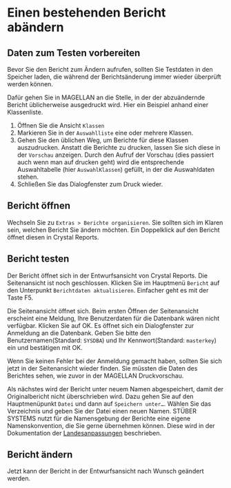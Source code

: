 # Einen bestehenden Bericht abändern

## Daten zum Testen vorbereiten

Bevor Sie den Bericht zum Ändern aufrufen, sollten Sie Testdaten in den Speicher laden, die während der Berichtsänderung immer wieder überprüft werden können.

Dafür gehen Sie in MAGELLAN an die Stelle, in der der abzuändernde Bericht üblicherweise ausgedruckt wird. Hier ein Beispiel anhand einer Klassenliste.

1. Öffnen Sie die Ansicht `Klassen` 
2. Markieren Sie in der `Auswahlliste` eine oder mehrere Klassen. 
3. Gehen Sie den üblichen Weg, um Berichte für diese Klassen auszudrucken. Anstatt die Berichte zu drucken, lassen Sie sich diese in der `Vorschau` anzeigen. 
   Durch den Aufruf der Vorschau (dies passiert auch wenn man auf drucken geht) wird die entsprechende Auswahltabelle (hier `AuswahlKlassen`) gefüllt, in der die Auswahldaten stehen.
4. Schließen Sie das Dialogfenster zum Druck wieder.

## Bericht öffnen

Wechseln Sie zu `Extras > Berichte organisieren`. Sie sollten sich im Klaren sein, welchen Bericht Sie ändern möchten. Ein Doppelklick auf den Bericht öffnet diesen in Crystal Reports.

## Bericht testen

Der Bericht öffnet sich in der Entwurfsansicht von Crystal Reports. Die Seitenansicht ist noch geschlossen. Klicken Sie im Hauptmenü `Bericht` auf den Unterpunkt `Berichtdaten aktualisieren`. Einfacher geht es mit der Taste F5.

Die Seitenansicht öffnet sich. Beim ersten Öffnen der Seitenansicht erscheint eine Meldung, Ihre Benutzerdaten für die Datenbank wären nicht verfügbar. Klicken Sie auf OK. Es öffnet sich ein Dialogfenster zur Anmeldung an die Datenbank. Geben Sie bitte den Benutzernamen(Standard: `SYSDBA`) und Ihr Kennwort(Standard: `masterkey`) ein und bestätigen mit OK.

Wenn Sie keinen Fehler bei der Anmeldung gemacht haben, sollten Sie sich jetzt in der Seitenansicht wieder finden. Sie müssten die Daten des Berichtes sehen, wie zuvor in der MAGELLAN Druckvorschau.

Als nächstes wird der Bericht unter neuem Namen abgespeichert, damit der Originalbericht nicht überschrieben wird. Dazu gehen Sie auf den Hauptmenüpunkt `Datei` und dann auf `Speichern unter…`. Wählen Sie das Verzeichnis und geben Sie der Datei einen neuen Namen. STÜBER SYSTEMS nutzt für die Namensgebung der Berichte eine eigene Namenskonvention, die Sie gerne übernehmen können. Diese wird in der Dokumentation der [Landesanpassungen](http://doc.la.stueber.de/#berichtsdateinamen) beschrieben.

## Bericht ändern

Jetzt kann der Bericht in der Entwurfsansicht nach Wunsch geändert werden.
